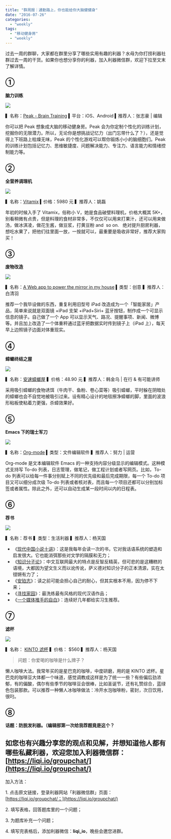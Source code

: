 ```yaml
---
title: "群周报｜通勤路上，你也能给你大脑健健身"
date: "2016-07-26"
categories: 
  - "weekly"
tags: 
  - "移动健身房"
  - "weekly"
---
```


过去一周的群聊，大家都在群里分享了哪些实用有趣的利器？水母为你打捞利器社群过去一周的干货。如果你也想分享你的利器，加入利器微信群，欢迎下拉至文末了解详情。

## ①

**脑力训练**

![](/images/10743.png)

▍名称：[Peak - Brain Training](https://itunes.apple.com/us/app/peak-brain-training/id806223188?mt=8) ▍平台：iOS、Android ▍推荐人：张志豪 | 编辑

你可以把 Peak 想象成大脑的移动健身房。Peak 会为你定制个性化的训练计划，挖掘你的无限潜力。所以，无论你是想挑战记忆力（出门忘带什么了？），还是觉得上下班路上枯燥无味，Peak 的个性化游戏可以帮你锻炼小小的脑细胞们。Peak 的训练计划包括记忆力、思维敏捷度、问题解决能力、专注力、语言能力和情绪控制能力等。

## ②

**全营养调理机**

![](/images/05266.jpg)

▍名称：[Vitamix](https://www.amazon.cn/%E5%B0%8F%E5%AE%B6%E7%94%B5/dp/B00GU9F1LI) ▍价格：5980 元 ▍推荐人：姚磊

年初的时候入手了 Vitamix，俗称小 V，她是食品破壁料理机，价格大概其 5K+，别看稍微有点贵，但是料理的食材非常多，不仅仅可以用来打果汁，还可以用来做汤，做冰淇凌，做花生酱，做豆浆，打黄豆粉 and  so on.   绝对提升厨房利器，想吃水果了，把他们往里面一放，一按就可以，最重要是吸收非常好，推荐大家购买！

## ③

**废物改造**

![](/images/75313.jpg)

▍名称：[A Web app to power the mirror in my house](https://github.com/mgeraci/auto-hud) ▍类型：创意 ▍推荐人：白清羽

推荐一个我毕设做的东西，重复利用旧型号 iPad 改造成为一个「智能家居」产品，简单来说就是双面镜 +iPad 支架 +iPad+Siri+ 蓝牙按钮，制作成一个可显示信息的镜子。自己做了一个 App 可以显示天气、路况、提醒事项、新闻、微博等。并且加上改造了一个体重秤通过蓝牙把数据实时传到镜子上（iPad 上），每天早上边照镜子边面对体重现实。

## ④

**蟑螂终结之屋**

![](/images/11525.png)

▍名称：[安速蟑螂屋](https://item.jd.com/927679.html#) ▍价格：48.90 元 ▍推荐人：韩金乌 | 在行 & 有可能讲师

采用吸引蟑螂的食物诱饵（牛肉干、鱼粉、卷心菜等）吸引蟑螂，平时躲在阴暗处的蟑螂也会不自觉地被吸引过来。设有精心设计的地毯擦净蟑螂的脚，里面的波浪形粘板使粘着力更强，杀蟑效果好。

## ⑤

**Emacs 下的瑞士军刀**

![](/images/42512.jpg)

▍名称：[Org-mode](https://orgmode.org/) ▍类型：文件编辑软件 ▍推荐人：努力 | 运营

Org-mode 是文本编辑软件 Emacs 的一种支持内容分级显示的编辑模式。这种模式支持写 To-do 列表，日志管理，做笔记，做工程计划或者写网页。比如，To-do 列表可以给每一件事分别赋上不同的优先级和最后完成期限，每一个 To-do 项目又可以细分成次级 To-do 列表或者核对表，而且每一个项目还都可以分别加标签或者属性。除此之外，还可以自动生成某一段时间以内的日程表。

## ⑥

**荐书**

![](/images/40508-1377x1024.jpg)

▍名称：荐书 ▍类型：生活利器 ▍推荐人：杨天国

- 《[现代中国小说十讲](https://book.douban.com/subject/1139188/)》：这是我每年会读一次的书，它对我话语系统的塑造和启发很大。它也能消弭那些对文学的隔膜和无力；
- 《[知识分子论](https://book.douban.com/subject/1012379/)》：中文互联网最大的特点是反智反精英，但可悲的是这糟糕的语境，大都因为望文生义而以讹传讹，萨义德对知识分子的正本清源，实在太铿锵有力了；
- 《[安珀志](https://book.douban.com/series/23633)》：读之前可能会担心自己的耐心，但其实根本不用，因为停不下来；
- 《[寻找家园](https://book.douban.com/subject/1005358/)》：最洗练最有风格的现代汉语作品；
- 《[一个媒体推手的自白](https://book.douban.com/subject/24530309/)》：连续好几年都给实习生推荐。

## ⑦

**滤杯**

![](/images/55441-1458x1024.jpg)

▍名称： [KINTO 滤杯](https://list.tmall.com/search_product.htm?q=kinto&type=p&vmarket=&spm=875.7931836%2FA.a2227oh.d100&from=mallfp..pc_1_searchbutton) ▍价格： $560 ▍推荐人：杨天国

> 问题：你爱喝的咖啡是什么牌子？

懒人咖啡大法。我常年买的是星巴克的咖啡，中度研磨，用的是 KINTO 滤杯。星巴克的咖啡豆大体都一个味道，感觉调教成这样是为了统一一些？有些偏后劲浓郁，有的偏酸，偶尔有些季节的咖啡豆会很棒，比如圣诞节，还有礼赞综合，蓝绿色包装那款。可以推荐一种懒人冰咖啡做法：冷开水泡咖啡粉，密封，次日饮用，很叼。

## ⑧

**话题：防脱发利器。（编辑部第一次给我荐题竟是这个？**

## 如您也有兴趣分享您的观点和见解，并想知道他人都有哪些私藏利器，欢迎您加入利器微信群：[https://liqi.io/groupchat/](https://liqi.io/groupchat/)

加入方法：

1\. 点击原文链接，登录利器网站「利器微信群」页面：[https://liqi.io/groupchat/；](https://liqi.io/groupchat/)

2\. 填写表格，回答题库里的一个问题；

3\. 为题库补充一个问题；

4\. 填写完表格后，添加利器微信：**liqi\_io**，晚些会邀您进群。
